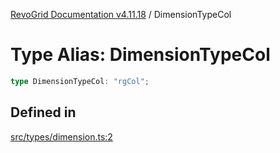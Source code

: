 [RevoGrid Documentation v4.11.18](README.md) / DimensionTypeCol

# Type Alias: DimensionTypeCol

```ts
type DimensionTypeCol: "rgCol";
```

## Defined in

[src/types/dimension.ts:2](https://github.com/revolist/revogrid/blob/1653ad6831cb8c4a18b49e381a14df0c317a2084/src/types/dimension.ts#L2)
